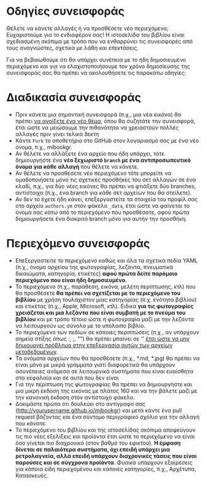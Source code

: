 # Οδηγίες συνεισφοράς
Θέλετε να κάνετε αλλαγές ή να προσθέσετε νέο περιεχόμενο; Ευχαριστούμε για το ενδιαφέρον σας! Η ιστοσελίδα του βιβλίου είναι σχεδιασμένη σκόπιμα με τρόπο που να ενθαρρύνει τις συνεισφορές από τους αναγνώστες, σχετικά με λάθη και επεκτάσεις. 

Για να βεβαιωθούμε ότι θα υπάρχει συνέπεια με το ήδη δημοσιευμένο περιεχόμενο και για να ελαχιστοποιήσουμε τον χρόνο δημοσίευσης της συνεισφοράς σας θα πρέπει να ακολουθήσετε τις παρακάτω οδηγίες:

# Διαδικασία συνεισφοράς
* Πριν κάνετε μια σημαντική συνεισφορά (π.χ., μια νέα εικόνα) θα πρέπει [να ανοίξετε ένα νέο θέμα](https://github.com/mibook/gr/issues), όπου θα συζητάτε την συνεισφορά, έτσι ώστε να μειώσουμε την πιθανότητα να χρειαστούν πολλές αλλαγές πριν γίνει τελικά δεκτη
* Κάντε `Fork` το αποθετήριο στο GitHub στον λογαριασμό σας με ένα νέο όνομα, π.χ., mibookgr.
* Αν θέλετε να αλλάξετε ένα αρχείο που ήδη υπάρχει, τότε δημιουργήστε ένα **νέο ξεχωριστό `branch` με ένα αντιπροσωπευτικό όνομα για κάθε αλλαγή** που θέλετε να κάνετε.
* Αν θέλετε να προσθέσετε νέο περιεχόμενο τότε μπορείτε να ομαδοποιήσετε μόνο τις σχετικές προσθήκες του σετ αλλαγών σε ένα κλαδί, π.χ., για δύο νέες εικόνες θα πρέπει να φτιάξετε δύο branches, αντίστοιχα (π.χ., ένα branch για κάθε σετ αρχείων που θα στείλετε).
* Αν δεν το έχετε ήδη κάνει, επεξεργαστείτε τα στοιχεία του προφίλ σας στο αρχείο `authors.ym` στον φάκελο `_data`, έτσι ώστε να φαίνεται το όνομα σας κάτω από το περιεχόμενο που προσθέσατε, αφού πρώτα δημιουργήσετε ένα διακριτό branch μόνο για αυτήν την προσθήκη.

# Περιεχόμενο συνεισφοράς
* Επεξεργαστείτε το περιεχόμενο καθώς και όλα τα σχετικά πεδία YAML (π.χ., όνομα αρχείου της φωτογραφίας, λεζάντα, πνευματικά δικαιώματα, κατηγορία, ετικέτες) **αφού πρώτα δείτε παρόμοιο περιεχόμενο που είναι ήδη δημοσιευμένο.**
* Το περιεχόμενο (π.χ., παράθεση, εικόνα, μελέτη περίπτωσης, κτλ) που θα προσθέσετε **θα πρέπει να σχετίζεται με το περιεχόμενο του βιβλίου** με χρήση τουλάχιστον μιας κατηγορίας (π.χ. ενότητα βιβλίου) και ετικέτας (π.χ., Apple, Microsoft, κτλ). Ειδικα **για τις φωτογραφίες χρειάζεται και μια λεζάντα που είναι συμβατή με το πνεύμα του βιβλίου** και με τρόπο τέτοιο ώστε η φωτογραφία μαζί με την λεζάντα να λειτουργούν ως σύνολο με το υπόλοιπο βιβλίο.
* Το περιεχόμενο των πεδίων σε κάποιες περιπτώσεις (π.χ., αν υπάρχουν σημεία στίξης όπως :, ;, "") θα πρέπει μπαίνει σε '' [έτσι ώστε να μην δημιουργεί πρόβλημα στην επεξεργασία αυτών των αρχείων μεταδεδομένων](https://stackoverflow.com/questions/11301650/how-to-escape-indicator-characters-i-e-or-in-yaml/).
* Τα ονόματα αρχείων που θα προσθέσετε (π.χ., *.md, *.jpg) θα πρέπει να είναι μόνο με μικρά γράμματα γιατί διαφορετικά θα υπάρχουν ασυνέπειες ανάμεσα σε λειτουργικά συστήματα που είναι ευαίσθητα στα κεφαλαία και σε αυτά που δεν είναι
* Για την περίπτωση της φωτογραφίας θα πρέπει να δημιουργήστε και μια μικρή έκδοση της εικόνας με πλάτος 160 και να την βάλετε μαζί με την κανονική έκδοση στον αντίστοιχο φάκελο.
* Δοκιμάστε πρώτα ότι δουλεύει στο αντίγραφο σας (http://yourusername.github.io/mibookgr) και μετά κάντε ένα pull request βάζοντας και ένα σύντομο περιγραφικό σχόλιο για την αλλαγή που κάνατε.
* Το περιεχόμενο του βιβλίου και της ιστοσελίδας σκόπιμα αποφεύγουν τις πιο νέες εξελίξεις και προϊόντα έτσι ώστε το περιεχόμενο να είναι όσο γίνεται πιο διαχρονικό (στον βαθμό του εφικτού). **Η έμφαση δίνεται σε παλαιότερα συστήματα, όχι επειδή υπάρχει μια ρετρολαγνεία, αλλά επειδή υπάρχουν διαχρονικές τάσεις που είναι παρούσες και σε σύγχρονα προϊόντα**. Φυσικά υπάρχουν εξαιρέσεις για κάποια είδη περιεχομένου και κάποιες κατηγορίες, π.χ., Αρχέτυπα, Κατασκευές.
